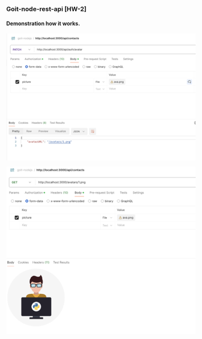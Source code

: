 ### Goit-node-rest-api [HW-2]

#### Demonstration how it works.

![Upload avatar](screens/upload_avatar.png)

![Get avatar from folder public/avatar](screens/get_avatar.png)
